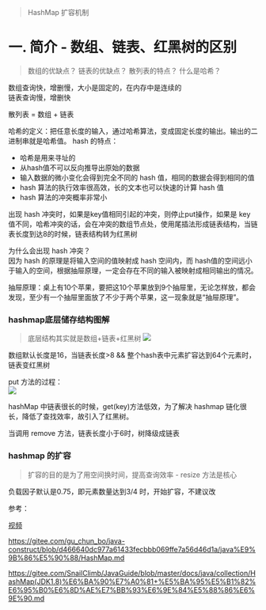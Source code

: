 > HashMap 扩容机制


# 一. 简介 - 数组、链表、红黑树的区别
> 数组的优缺点？ 链表的优缺点？ 散列表的特点？ 什么是哈希？

数组查询快，增删慢，大小是固定的，在内存中是连续的  
链表查询慢，增删快

散列表 = 数组 + 链表

哈希的定义：把任意长度的输入，通过哈希算法，变成固定长度的输出。输出的二进制串就是哈希值。
hash 的特点：
- 哈希是用来寻址的
- 从hash值不可以反向推导出原始的数据
- 输入数据的微小变化会得到完全不同的 hash 值，相同的数据会得到相同的值
- hash 算法的执行效率很高效，长的文本也可以快速的计算 hash 值
- hash 算法的冲突概率非常小

出现 hash 冲突时，如果是key值相同引起的冲突，则停止put操作，如果是 key 值不同，哈希冲突的话，会在冲突的数组节点处，使用尾插法形成链表结构，当链表长度到达8的时候，链表结构转为红黑树


为什么会出现 hash 冲突？  
因为 hash 的原理是将输入空间的值映射成 hash 空间内，而 hash值的空间远小于输入的空间，根据抽屉原理，一定会存在不同的输入被映射成相同输出的情况。

抽屉原理：桌上有10个苹果，要把这10个苹果放到9个抽屉里，无论怎样放，都会发现，至少有一个抽屉里面放了不少于两个苹果，这一现象就是“抽屉原理”。

### hashmap底层储存结构图解
> 底层结构其实就是数组+链表+红黑树
![](https://cdn.jsdelivr.net/gh/easterfan/picgo/blingbling/2020/20210303163411.png)

数组默认长度是16，当链表长度>8 && 整个hash表中元素扩容达到64个元素时，链表变红黑树

put 方法的过程：  
![](https://cdn.jsdelivr.net/gh/easterfan/picgo/blingbling/2020/20210309165238.png)  

hashMap 中链表很长的时候，get(key)方法低效，为了解决 hashmap 链化很长，降低了查找效率，故引入了红黑树。

当调用 remove 方法，链表长度小于6时，树降级成链表


### hashmap 的扩容
> 扩容的目的是为了用空间换时间，提高查询效率 - resize 方法是核心

负载因子默认是0.75，即元素数量达到3/4 时，开始扩容，不建议改



参考：

[视频](https://www.bilibili.com/video/BV1LJ411W7dP?p=2&spm_id_from=pageDriver)

https://gitee.com/gu_chun_bo/java-construct/blob/d466640dc977a61433fecbbb069ffe7a56d46d1a/java%E9%9B%86%E5%90%88/HashMap.md

https://gitee.com/SnailClimb/JavaGuide/blob/master/docs/java/collection/HashMap(JDK1.8)%E6%BA%90%E7%A0%81+%E5%BA%95%E5%B1%82%E6%95%B0%E6%8D%AE%E7%BB%93%E6%9E%84%E5%88%86%E6%9E%90.md

